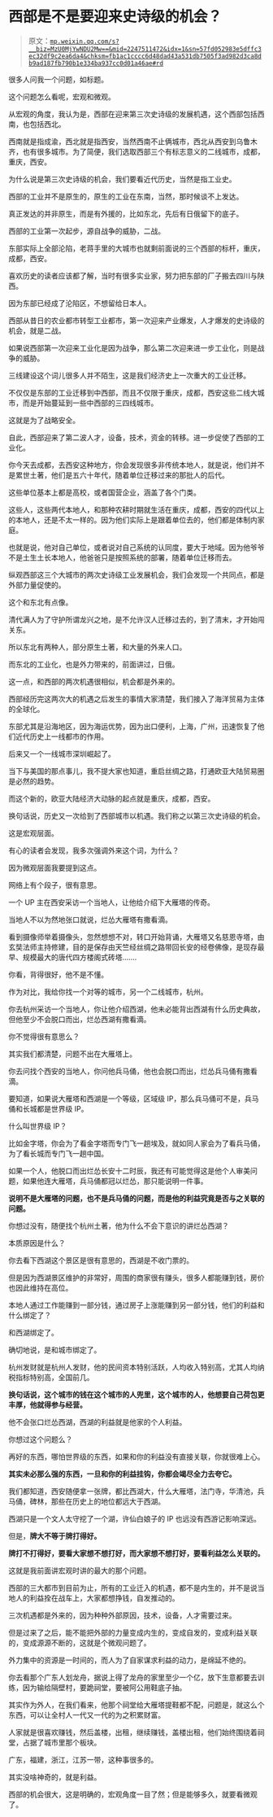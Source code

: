 # 西部是不是要迎来史诗级的机会？

> 原文：[`mp.weixin.qq.com/s?__biz=MzU0MjYwNDU2Mw==&mid=2247511472&idx=1&sn=57fd052983e5dffc3ec32df9c2ea6da4&chksm=fb1ac1cccc6d48dad43a531db7505f3ad982d3ca8db9ad187fb790b1e334ba937cc0d01a46ae#rd`](http://mp.weixin.qq.com/s?__biz=MzU0MjYwNDU2Mw==&mid=2247511472&idx=1&sn=57fd052983e5dffc3ec32df9c2ea6da4&chksm=fb1ac1cccc6d48dad43a531db7505f3ad982d3ca8db9ad187fb790b1e334ba937cc0d01a46ae#rd)

很多人问我一个问题，如标题。

这个问题怎么看呢，宏观和微观。

从宏观的角度，我认为是，西部在迎来第三次史诗级的发展机遇，这个西部包括西南，也包括西北。

西南就是指成渝，西北就是指西安，当然西南不止俩城市，西北从西安到乌鲁木齐，也有很多城市。为了简便，我们选取西部三个有标志意义的二线城市，成都，重庆，西安。

为什么说是第三次史诗级的机会，我们要看近代历史，当然是指工业史。

西部的工业并不是原生的，原生的工业在东南，当然，那时候谈不上发达。

真正发达的并非原生，而是有外援的，比如东北，先后有日俄留下的底子。

西部的工业第一次起步，源自战争的威胁，二战。

东部实际上全部沦陷，老蒋手里的大城市也就剩前面说的三个西部的标杆，重庆，成都，西安。

喜欢历史的读者应该都了解，当时有很多实业家，努力把东部的厂子搬去四川与陕西。

因为东部已经成了沦陷区，不想留给日本人。

西部从昔日的农业都市转型工业都市，第一次迎来产业爆发，人才爆发的史诗级的机会，就是二战。

如果说西部第一次迎来工业化是因为战争，那么第二次迎来进一步工业化，则是战争的威胁。

三线建设这个词儿很多人并不陌生，这是我们经济史上一次重大的工业迁移。

不仅仅是东部的工业迁移到中西部，而且不仅限于重庆，成都，西安这些二线大城市，而是开始蔓延到一些中西部的三四线城市。

这就是为了战略安全。

自此，西部迎来了第二波人才，设备，技术，资金的转移。进一步促使了西部的工业化。

你今天去成都，去西安这种地方，你会发现很多非传统本地人，就是说，他们并不是累世土著，他们是五六十年代，随着单位迁移过来的那批人的后代。

这些单位基本上都是高校，或者国营企业，涵盖了各个门类。

这些人，这些两代本地人，和那种农耕时期就生活在重庆，成都，西安的四代以上的本地人，还是不太一样的。因为他们实际上是跟着单位去的，他们都是体制内家庭。

也就是说，他对自己单位，或者说对自己系统的认同度，要大于地域。因为他爷爷不是土生土长本地人，他爸爸只是按照系统的部署，随着单位迁移而去。

纵观西部这三个大城市的两次史诗级工业发展机会，我们会发现一个共同点，都是外部力量促使的。

这个和东北有点像。

清代满人为了守护所谓龙兴之地，是不允许汉人迁移过去的，到了清末，才开始闯关东。

所以东北有两种人，部分原生土著，和大量的外来人口。

而东北的工业化，也是外力带来的，前面讲过，日俄。

这一点，和西部的两次机遇很相似，机会都是外来的。

西部经历完这两次大的机遇之后发生的事情大家清楚，我们接入了海洋贸易为主体的全球化。

东部尤其是沿海地区，因为海运优势，因为出口便利，上海，广州，迅速恢复了他们近代历史上一线都市的作用。

后来又一个一线城市深圳崛起了。

当下与美国的那点事儿，我不提大家也知道，重启丝绸之路，打通欧亚大陆贸易圈是必然的趋势。

而这个新的，欧亚大陆经济大动脉的起点就是重庆，成都，西安。

换句话说，历史又一次给到了西部城市以机遇。我们称之以第三次史诗级的机会。

这是宏观层面。

有心的读者会发现，我多次强调外来这个词，为什么？

因为微观层面我要提到这点。

网络上有个段子，很有意思。

一个 UP 主在西安采访一个当地人，让他给介绍下大雁塔的传奇。

当地人不以为然地张口就说，烂怂大雁塔有撒看滴。

看到摄像师举着摄像头，忽然想想不对，转口开始背诵，大雁塔又名慈恩寺塔，由玄奘法师主持修建，目的是保存由天竺经丝绸之路带回长安的经卷佛像，是现存最早、规模最大的唐代四方楼阁式砖塔.......

你看，背得很好，他不是不懂。

作为对比，我给你找一个对等的城市，另一个二线城市，杭州。

你去杭州采访一个当地人，你让他介绍西湖，他未必能背出西湖有什么历史典故，但他至少不会脱口而出，烂怂西湖有撒看滴。

你不觉得很有意思么？

其实我们都清楚，问题不出在大雁塔上。

你去问找个西安的当地人，你问他兵马俑，他也会脱口而出，烂怂兵马俑有撒看滴。

要知道，如果说大雁塔和西湖是一个等级，区域级 IP，那么兵马俑可不是，兵马俑和长城都是世界级 IP。

什么叫世界级 IP？

比如金字塔，你会为了看金字塔而专门飞一趟埃及，就如同人家会为了看兵马俑，为了看长城而专门飞一趟中国。

如果一个人，他脱口而出烂怂长安十二时辰，我还有可能觉得这是他个人审美问题，如果他连大雁塔，兵马俑都冠以烂怂，那只能说明一件事。

**说明不是大雁塔的问题，也不是兵马俑的问题，而是他的利益究竟是否与之关联的问题。** 

你想过没有，随便找个杭州土著，他为什么不会下意识的讲烂怂西湖？

本质原因是什么？

你去看下西湖这个景区是很有意思的，西湖是不收门票的。

但是因为西湖景区维护的非常好，周围的商家很有赚头，很多人都能赚到钱，房价也因此维持在高位。

本地人通过工作能赚到一部分钱，通过房子上涨能赚到另一部分钱，他们的利益和什么绑定了？

和西湖绑定了。

确切地说，是和城市绑定了。

杭州发财就是杭州人发财，他的民间资本特别活跃，人均收入特别高，尤其人均纳税指标特别高，全国前几。

**换句话说，这个城市的钱在这个城市的人兜里，这个城市的人，他想要自己荷包更丰厚，他就得参与经营。** 

他不会张口烂怂西湖，西湖的利益就是他家的个人利益。

你想过这个问题么？

再好的东西，哪怕世界级的东西，如果和你的利益没有直接关联，你就很难上心。

**其实未必那么强的东西，一旦和你的利益挂钩，你都会竭尽全力去夸它。**

我们都知道，西安随便拿一张牌，都比西湖大，什么大雁塔，法门寺，华清池，兵马俑，碑林，那些在历史上的地位都远大于西湖。

西湖只是一个文人太守挖了一个湖，许仙白娘子的 IP 也远没有西游记影响深远。

但是，**牌大不等于牌打得好。**

**牌打不打得好，要看大家想不想打好，而大家想不想打好，要看利益怎么关联的。** 

这就是我前面讲宏观时讲的最大的那个问题。

西部的三大都市到目前为止，所有的工业迁入的机遇，都不是内生的，并不是说当地人的利益拴在战车上，大家都想挣钱，自发推动的。

三次机遇都是外来的，因为种种外部原因，技术，设备，人才需要过来。

但是过来了之后，能不能把外部的力量变成内生的，变成自发的，变成利益关联的，变成源源不断的，这就是个微观问题了。

外力集中的资源是一时间的，而人为了自家谋求利益的动力，是绵延不绝的。

你去看那个广东人划龙舟，据说上得了龙舟的家里至少一个亿，放下生意都要去训练，因为输给隔壁村，要跪祠堂，要被阿公用鞋底子抽。

其实作为外人，在我们看来，他那个祠堂给大雁塔提鞋都不配，问题是，就这么个东西，可以让全村人一代又一代的为之积累财富。

人家就是很喜欢赚钱，然后盖楼，出租，继续赚钱，盖楼出租，他们始终围绕着祠堂，占据了城市里那个板块。

广东，福建，浙江，江苏一带，这种事很多的。

其实没啥神奇的，就是利益。

西部的机会很大，这是明确的，宏观角度一目了然；但是能够多久，就要看微观了。